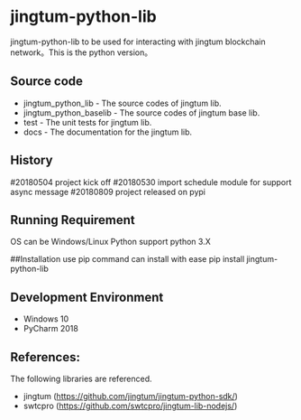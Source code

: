 # jingtum-python-lib
jingtum-python-lib to be used for interacting with jingtum blockchain network。This is the python version。

## Source code  
* jingtum_python_lib - The source codes of jingtum lib.
* jingtum_python_baselib - The source codes of jingtum base lib.
* test - The unit tests for jingtum lib.
* docs - The documentation for the jingtum lib.

## History
#20180504 project kick off
#20180530 import schedule module for support async message
#20180809 project released on pypi

## Running Requirement
OS can be Windows/Linux
Python support python 3.X

##Installation
use pip command can install with ease
pip install jingtum-python-lib

## Development Environment
* Windows 10
* PyCharm 2018

## References:
The following libraries are referenced.
* jingtum (https://github.com/jingtum/jingtum-python-sdk/)
* swtcpro (https://github.com/swtcpro/jingtum-lib-nodejs/)